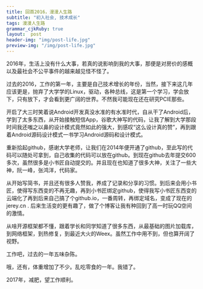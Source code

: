 ```yaml
---
title: 回首2016，漫漫人生路
subtitle: "初入社会, 技术成长"
tags: 漫漫人生路
grammar_cjkRuby: true
layout:  post
header-img: "img/post-life.jpg"
preview-img: "/img/post-life.jpg"
---
```


   2016年，生活上没有什么大事，若真的说影响到我的大事，那便是对房价的感概以及最社会不公平事件的越来越见怪不怪了。

   过去的2016，工作的第一年，主要是自己技术增长的年份，当然，接下来这几年应该更是，抛弃了大学学的Linux，驱动，各种总线，这是第一个学习，学会放下，只有放下，才会看到更广阔的世界。不然我可能现在还在研究PCIE那些。

   开启了大三时笑着说Android开发真没水准的有水准时代，自从干了Android后，学到了太多东西，从开始接触短信App，谷歌大神写的代码，让我了解到大学那段时间我还嗤之以鼻的设计模式竟然如此的强大，到感叹“这么设计真的赞”，再到跟着Android源码设计模式一书学习Android源码和设计模式。

   重新拾起github，感谢大学老师，让我们在2014年便开通了github，至此写的代码可以随处可拿到，自己收集的代码可以放在github。到现在github去年提交600多次，虽然很多是小书匠自动提交的。并且现在也知道了很多大神，关注了一些大神，阮一峰，张鸿洋，代码家。

   从开始写简书，并且还有很多人赞我，养成了记录和分享的习惯。到后来会用小书匠，使得写东西变的不再无趣，再到小书匠绑定github，使得我写小书匠东西变的云端化了再到后来自己搞了个github.io，一番周转，再绑定域名，变成了现在的 jerey.cn . 后来生活变的更有趣了，做了个博客让我有种回到了高一时玩QQ空间的激情。

   从啥开源框架都不懂，跟着学长和同学知道了很多东西，从最基础的图片加载库，到网络框架，到热修复，到最近大火的Weex。虽然工作中用不到，但也算开阔了视野。

   工作吧，过去的一年五味杂陈。

   哦，还有，体重增加了不少。乱吃零食的一年。我错了。

   2017年，减肥，望工作顺利。
